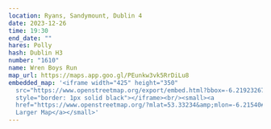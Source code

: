```yaml
---
location: Ryans, Sandymount, Dublin 4
date: 2023-12-26
time: 19:30
end_date: ""
hares: Polly
hash: Dublin H3
number: "1610"
name: Wren Boys Run
map_url: https://maps.app.goo.gl/PEunkw3vk5RrDiLu8
embedded_map: '<iframe width="425" height="350"
  src="https://www.openstreetmap.org/export/embed.html?bbox=-6.219232678413391%2C53.33074483910117%2C-6.211561560630799%2C53.33392589797928&amp;layer=mapnik&amp;marker=53.33233539819307%2C-6.215397119522095"
  style="border: 1px solid black"></iframe><br/><small><a
  href="https://www.openstreetmap.org/?mlat=53.33234&amp;mlon=-6.21540#map=18/53.33234/-6.21540">View
  Larger Map</a></small>'
---
```


